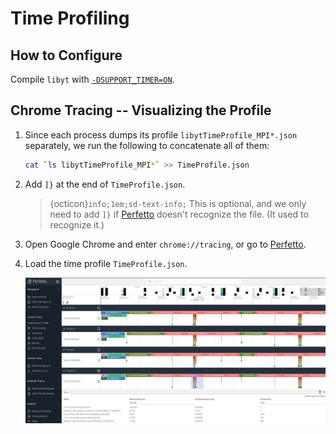 # Time Profiling

## How to Configure

Compile `libyt` with [`-DSUPPORT_TIMER=ON`](../how-to-install.md#dsupport-timer).

## Chrome Tracing -- Visualizing the Profile
1. Since each process dumps its profile `libytTimeProfile_MPI*.json` separately, we run the following to concatenate all of them:
   ```bash
   cat `ls libytTimeProfile_MPI*` >> TimeProfile.json
   ```
2. Add `]}` at the end of `TimeProfile.json`.
   > {octicon}`info;1em;sd-text-info;` This is optional, and we only need to add `]}` if [Perfetto](https://ui.perfetto.dev/) doesn't recognize the file. (It used to recognize it.)
3. Open Google Chrome and enter `chrome://tracing`, or go to [Perfetto](https://ui.perfetto.dev/).
4. Load the time profile `TimeProfile.json`.
   
   ![](../_static/img/TracingTimeProfile.png)
